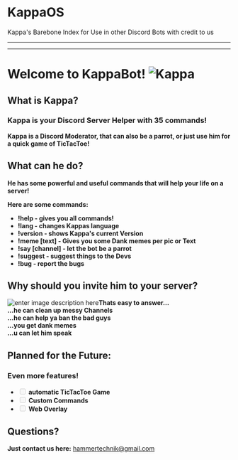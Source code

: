 # KappaOS
Kappa's Barebone Index for Use in other Discord Bots with credit to us

---


---

<h1 id="welcome-to-kappabot-">Welcome to KappaBot! <img src="https://cdn.discordapp.com/attachments/546008503299604508/549299551153029131/Kappa_new.png" alt="Kappa"></h1>
<h2 id="what-is-kappa">What is Kappa?</h2>
<h3 id="kappa-is-your-discord-server-helper-with-40-commands">Kappa is your Discord Server Helper with 35 commands!</h3>
<p><strong>Kappa is a Discord Moderator, that can also be a parrot, or just use him for a quick game of TicTacToe!</strong></p>
<h2 id="what-can-he-do">What can he do?</h2>
<p><strong>He has some powerful and useful commands that will help your life on a server!</strong></p>
<p><strong>Here are some commands:</strong></p>
<ul>
<li><strong>!help - gives you all commands!</strong></li>
<li><strong>!lang - changes Kappas language</strong></li>
<li><strong>!version - shows Kappa's current Version</strong></li>
<li><strong>!meme [text] - Gives you some Dank memes per pic or Text</strong></li>
<li><strong>!say [channel] - let the bot be a parrot</strong></li>
<li><strong>!suggest - suggest things to the Devs</strong></li>
<li><strong>!bug - report the bugs</strong></li>
</ul>
<h2 id="why-should-you-invite-him-to-your-server">Why should you invite him to your server?</h2>
<p><img src="https://cdn.discordapp.com/attachments/546008503299604508/549299912685125642/kappa-emoji.png" alt="enter image description here"><strong>Thats easy to answer…</strong><br>
<strong>…he can clean up messy Channels</strong><br>
<strong>…he can help ya ban the bad guys</strong><br>
<strong>…you get dank memes</strong><br>
<strong>…u can let him speak</strong></p>
<h2 id="planned-for-the-future">Planned for the Future:</h2>
<h3 id="even-more-features">Even more features!</h3>
<ul>
<li class="task-list-item"><input type="checkbox" class="task-list-item-checkbox" disabled=""> <strong>automatic TicTacToe Game</strong></li>
<li class="task-list-item"><input type="checkbox" class="task-list-item-checkbox" disabled=""> <strong>Custom Commands</strong></li>
<li class="task-list-item"><input type="checkbox" class="task-list-item-checkbox" disabled=""> <strong>Web Overlay</strong></li>
</ul>
<h2 id="questions">Questions?</h2>
<p><strong>Just contact us here:</strong> <a href="mailto:hammertechnik@gmail.com">hammertechnik@gmail.com</a></p>

